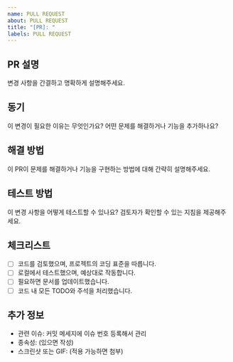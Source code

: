 ```yaml
---
name: PULL REQUEST
about: PULL REQUEST
title: "[PR]: "
labels: PULL REQUEST
---
```


## PR 설명

변경 사항을 간결하고 명확하게 설명해주세요.

## 동기

이 변경이 필요한 이유는 무엇인가요? 어떤 문제를 해결하거나 기능을 추가하나요?

## 해결 방법

이 PR이 문제를 해결하거나 기능을 구현하는 방법에 대해 간략히 설명해주세요.

## 테스트 방법

이 변경 사항을 어떻게 테스트할 수 있나요? 검토자가 확인할 수 있는 지침을 제공해주세요.

## 체크리스트

- [ ] 코드를 검토했으며, 프로젝트의 코딩 표준을 따릅니다.
- [ ] 로컬에서 테스트했으며, 예상대로 작동합니다.
- [ ] 필요하면 문서를 업데이트했습니다.
- [ ] 코드 내 모든 TODO와 주석을 처리했습니다.

## 추가 정보

- 관련 이슈: 커밋 메세지에 이슈 번호 등록해서 관리
- 종속성: (있으면 작성)
- 스크린샷 또는 GIF: (적용 가능하면 첨부)
